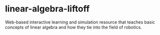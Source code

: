 # linear-algebra-liftoff
Web-based interactive learning and simulation resource that teaches basic concepts of linear algebra and how they tie into the field of robotics.
